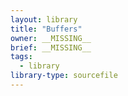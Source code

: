 ```yaml
---
layout: library
title: "Buffers"
owner: __MISSING__
brief: __MISSING__
tags:
  - library
library-type: sourcefile
---
```


